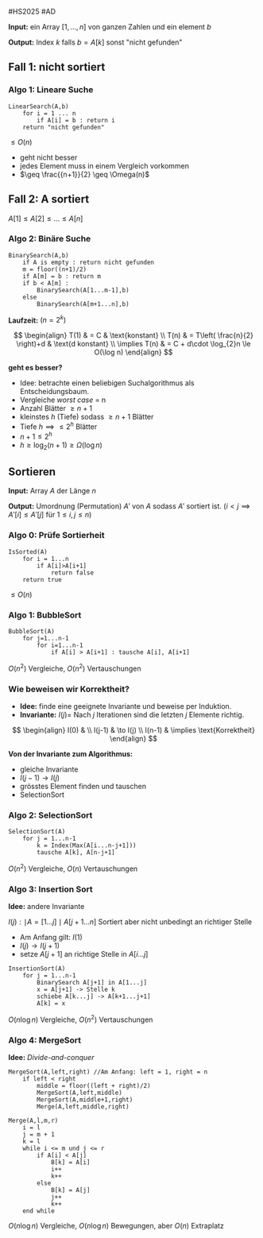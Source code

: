 #HS2025 #AD 

**Input:** ein Array $[1,\dots,n]$ von ganzen Zahlen und ein element $b$

**Output:** Index $k$ falls $b=A[k]$ sonst "nicht gefunden"

## Fall 1: nicht sortiert

### Algo 1: Lineare Suche

```
LinearSearch(A,b)
	for i = 1 ... n
		if A[i] = b : return i
	return "nicht gefunden"
```

$\leq O(n)$

- geht nicht besser
- jedes Element muss in einem Vergleich vorkommen
- $\geq \frac{{n+1}}{2} \geq \Omega(n)$

## Fall 2: A sortiert

$A[1]\leq A[2]\leq \dots \leq A[n]$

### Algo 2: Binäre Suche

```
BinarySearch(A,b)
	if A is empty : return nicht gefunden
	m = floor((n+1)/2)
	if A[m] = b : return m
	if b < A[m] : 
		BinarySearch(A[1...m-1],b)
	else
		BinarySearch(A[m+1...n],b)
```

**Laufzeit:** $(n=2^{k})$

$$
\begin{align}
T(1)  & =   C   & \text{konstant} \\
T(n)  & = T\left( \frac{n}{2} \right)+d & \text{d konstant} \\
\implies T(n) & = C + d\cdot \log_{2}n \le O(\log n)
\end{align}
$$

**geht es besser?**
- Idee: betrachte einen beliebigen Suchalgorithmus als Entscheidungsbaum.
- Vergleiche *worst case* = n
- Anzahl Blätter $\geq n+1$
- kleinstes $h$ (Tiefe) sodass $\geq n+1$ Blätter
- Tiefe $h \implies \leq 2^{h}$ Blätter
- $n+1 \leq 2^{h}$
- $h\geq \log_{2}(n+1)\geq \Omega(\log n)$

## Sortieren

**Input:** Array $A$ der Länge $n$

**Output:** Umordnung (Permutation) $A'$ von $A$ sodass $A'$ sortiert ist. ($i<j \implies A'[i]\leq A'[j]$ für $1\leq i,j\leq n$)

### Algo 0: Prüfe Sortierheit

```
IsSorted(A)
	for i = 1...n
		if A[i]>A[i+1]
			return false
	return true
```

$\leq O(n)$

### Algo 1: BubbleSort

```
BubbleSort(A)
	for j=1...n-1
		for i=1...n-1
			if A[i] > A[i+1] : tausche A[i], A[i+1]
```

$O(n^{2})$ Vergleiche, $O(n^{2})$ Vertauschungen

### Wie beweisen wir Korrektheit?

- **Idee:** finde eine geeignete Invariante und beweise per Induktion.
- **Invariante:** $I(j)=$ Nach $j$ Iterationen sind die letzten $j$ Elemente richtig.

$$
\begin{align}
I(0) & \\
I(j-1) & \to I(j) \\
I(n-1)  & \implies \text{Korrektheit}
\end{align}
$$

**Von der Invariante zum Algorithmus:**
- gleiche Invariante 
- $I(j-1)\to I(j)$
- grösstes Element finden und tauschen
- SelectionSort

### Algo 2: SelectionSort

```
SelectionSort(A)
	for j = 1...n-1
		k = Index(Max(A[i...n-j+1]))
		tausche A[k], A[n-j+1]
```

$O(n^{2})$ Vergleiche, $O(n)$ Vertauschungen

### Algo 3: Insertion Sort

**Idee:** andere Invariante

$I(j): \mid A=[1\dots j] \mid A[j+1\dots n]$ Sortiert aber nicht unbedingt an richtiger Stelle

- Am Anfang gilt: $I(1)$
- $I(j)\to I(j+1)$
- setze $A[j+1]$ an richtige Stelle in $A[i\dots j]$

```
InsertionSort(A)
	for j = 1...n-1
		BinarySearch A[j+1] in A[1...j]
		x = A[j+1] -> Stelle k
		schiebe A[k...j] -> A[k+1...j+1]
		A[k] = x
```

$O(n\log n)$ Vergleiche, $O(n^{2})$ Vertauschungen

### Algo 4: MergeSort

**Idee:** *Divide-and-conquer*

```
MergeSort(A,left,right) //Am Anfang: left = 1, right = n
	if left < right
		middle = floor((left + right)/2)
		MergeSort(A,left,middle)
		MergeSort(A,middle+1,right)
		Merge(A,left,middle,right)
		
Merge(A,l,m,r)
	i = l
	j = m + 1
	k = l
	while i <= m und j <= r
		if A[i] < A[j]
			B[k] = A[i]
			i++
			k++
		else
			B[k] = A[j]
			j++
			k++
	end while
```

$O(n\log n)$ Vergleiche, $O(n\log n)$ Bewegungen, aber $O(n)$ Extraplatz 

